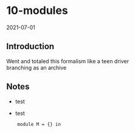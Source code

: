10-modules
==========

2021-07-01

Introduction
------------

Went and totaled this formalism like a teen driver  
branching as an archive

Notes
-----

-   test

-   test

<!-- -->

        module M = {} in
